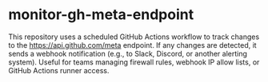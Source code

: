 # monitor-gh-meta-endpoint
This repository uses a scheduled GitHub Actions workflow to track changes to the https://api.github.com/meta endpoint. If any changes are detected, it sends a webhook notification (e.g., to Slack, Discord, or another alerting system). Useful for teams managing firewall rules, webhook IP allow lists, or GitHub Actions runner access.
